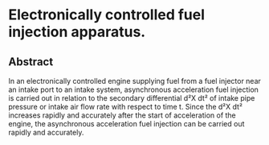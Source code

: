 # Electronically controlled fuel injection apparatus.

## Abstract
In an electronically controlled engine supplying fuel from a fuel injector near an intake port to an intake system, asynchronous acceleration fuel injection is carried out in relation to the secondary differential d²X dt² of intake pipe pressure or intake air flow rate with respect to time t. Since the d²X dt² increases rapidly and accurately after the start of acceleration of the engine, the asynchronous acceleration fuel injection can be carried out rapidly and accurately.
